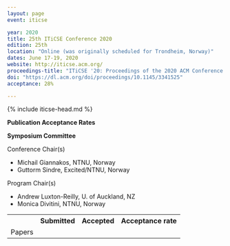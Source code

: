 ```yaml
---
layout: page
event: iticse

year: 2020
title: 25th ITiCSE Conference 2020
edition: 25th
location: "Online (was originally scheduled for Trondheim, Norway)"
dates: June 17-19, 2020
website: http://iticse.acm.org/
proceedings-title: "ITiCSE '20: Proceedings of the 2020 ACM Conference on Innovation and Technology in Computer Science Education"  
doi: "https://dl.acm.org/doi/proceedings/10.1145/3341525"
acceptance: 28%

---
```


{% include iticse-head.md %}

**Publication Acceptance Rates**

 <table class="table table-hover table-sm"><tbody><tr><th> </th>
<th>Submitted</th>
<th>Accepted</th>
<th>Acceptance rate</th>
</tr><tr><td>Papers</td>
<td> </td>
<td> </td>
<td> </td>

**Symposium Committee**

Conference Chair(s)

-   Michail Giannakos, NTNU, Norway
-   Guttorm Sindre, Excited/NTNU, Norway

Program Chair(s)

-   Andrew Luxton-Reilly, U. of Auckland, NZ
-   Monica Divitini, NTNU, Norway
